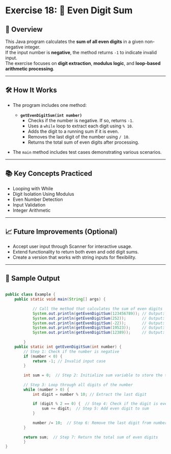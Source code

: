# Exercise 18: 🔢 Even Digit Sum

## 📝 Overview

This Java program calculates the **sum of all even digits** in a given non-negative integer.  
If the input number is **negative**, the method returns `-1` to indicate invalid input.  
The exercise focuses on **digit extraction**, **modulus logic**, and **loop-based arithmetic processing**.

---

## 🛠️ How It Works

- The program includes one method:
    - **`getEvenDigitSum(int number)`**
        - Checks if the number is negative. If so, returns `-1`.
        - Uses a `while` loop to extract each digit using `% 10`.
        - Adds the digit to a running sum if it is even.
        - Removes the last digit of the number using `/ 10`.
        - Returns the total sum of even digits after processing.

- The `main` method includes test cases demonstrating various scenarios.

--- 

## 📚 Key Concepts Practiced
- Looping with While
- Digit Isolation Using Modulus
- Even Number Detection
- Input Validation
- Integer Arithmetic

--- 

## 📈 Future Improvements (Optional)
- Accept user input through Scanner for interactive usage.
- Extend functionality to return both even and odd digit sums.
- Create a version that works with string inputs for flexibility.

--- 

## 🚀 Sample Output

```java

public class Example {
    public static void main(String[] args) {
    
            // Call the method that calculates the sum of even digits
            System.out.println(getEvenDigitSum(123456789)); // Output: 20 (2 + 4 + 6 + 8)
            System.out.println(getEvenDigitSum(252));       // Output: 4 (2 + 2)
            System.out.println(getEvenDigitSum(-22));       // Output: -1 (Invalid input)
            System.out.println(getEvenDigitSum(19523));     // Output: 2 (0 + 0 + 0 + 2 + 0)
            System.out.println(getEvenDigitSum(12389));     // Output: 2 (0 + 2 + 0 + 0 + 0)
    
        }
    public static int getEvenDigitSum(int number) {
        // Step 1: Check if the number is negative
        if (number < 0) {
            return -1; // Invalid input case
        }
    
        int sum = 0;  // Step 2: Initialize sum variable to store the total sum
    
        // Step 3: Loop through all digits of the number
        while (number > 0) {
            int digit = number % 10; // Extract the last digit
    
            if (digit % 2 == 0) {  // Step 4: Check if the digit is even
                sum += digit;  // Step 5: Add even digit to sum
            }
    
            number /= 10;  // Step 6: Remove the last digit from number
        }
    
        return sum;  // Step 7: Return the total sum of even digits
        }
}